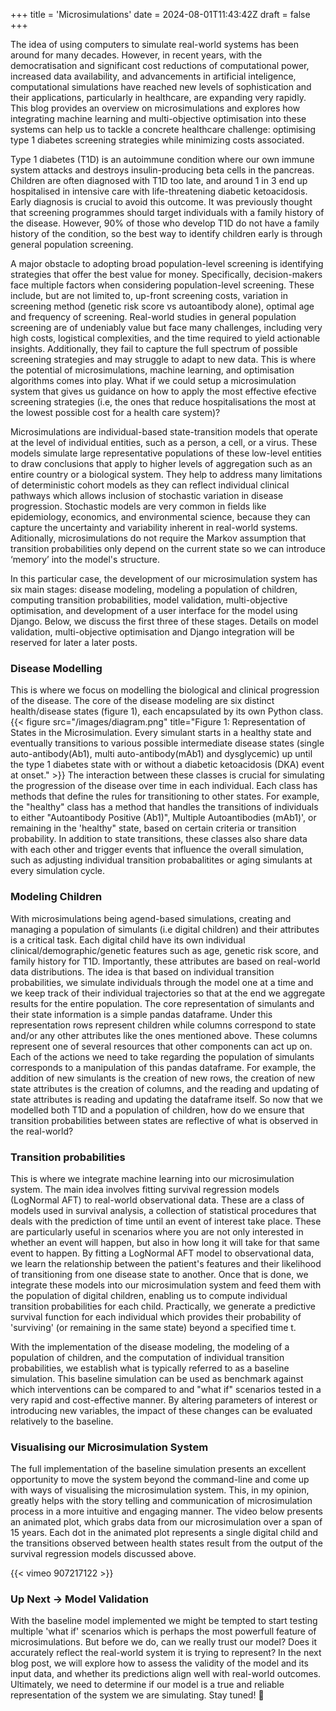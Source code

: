+++
title = 'Microsimulations'
date = 2024-08-01T11:43:42Z
draft = false
+++

The idea of using computers to simulate real-world systems has been around for many decades. However, in recent years, with the democratisation and significant cost reductions of computational power, increased data availability, and advancements in artificial inteligence, computational simulations have reached new levels of sophistication and their applications, particularly in healthcare, are expanding very rapidly. This blog provides an overview on microsimulations and explores how integrating machine learning and multi-objective optimisation into these systems can help us to tackle a concrete healthcare challenge: optimising type 1 diabetes screening strategies while minimizing costs associated.

Type 1 diabetes (T1D) is an autoimmune condition where our own immune system attacks and destroys insulin-producing beta cells in the pancreas. Children are often diagnosed with T1D too late, and around 1 in 3 end up hospitalised in intensive care with life-threatening diabetic ketoacidosis. Early diagnosis is crucial to avoid this outcome. It was previously thought that screening programmes should target individuals with a family history of the disease. However, 90% of those who develop T1D do not have a family history of the condition, so the best way to identify children early is through general population screening.

A major obstacle to adopting broad population-level screening is identifying strategies that offer the best value for money. Specifically, decision-makers face multiple factors when considering population-level screening. These include, but are not limited to, up-front screening costs, variation in screening method (genetic risk score vs autoantibody alone), optimal age and frequency of screening. Real-world studies in general population screening are of undeniably value but face many challenges, including very high costs, logistical complexities, and the time required to yield actionable insights. Additionally, they fail to capture the full spectrum of possible screening strategies and may struggle to adapt to new data. This is where the potential of microsimulations, machine learning, and optimisation algorithms comes into play. What if we could setup a microsimulation system that gives us guidance on how to apply the most effective efective screening strategies (i.e, the ones that reduce hospitalisations the most at the lowest possible cost for a health care system)?

Microsimulations are individual-based state-transition models that operate at the level of individual entities, such as a person, a cell, or a virus. These models simulate large representative populations of these low-level entities to draw conclusions that apply to higher levels of aggregation such as an entire country or a biological system. They help to address many limitations of deterministic cohort models as they can reflect individual clinical pathways which allows inclusion of stochastic variation in disease progression. Stochastic models are very common in fields like epidemiology, economics, and environmental science, because they can capture the uncertainty and variability inherent in real-world systems. Aditionally, microsimulations do not require the Markov assumption that transition probabilities only depend on the current state so we can introduce ‘memory’ into the model's structure. 

In this particular case, the development of our microsimulation system has six main stages: disease modeling, modeling a population of children, computing transition probabilities, model validation, multi-objective optimisation, and development of a user interface for the model using Django. Below, we discuss the first three of these stages. Details on model validation, multi-objective optimisation and Django integration will be reserved for later a later posts. 

### Disease Modelling

This is where we focus on modelling the biological and clinical progression of the disease. The core of the disease modeling are six distinct health/disease states (figure 1), each encapsulated by its own Python class.
{{< figure src="/images/diagram.png" title="Figure 1: Representation of States in the Microsimulation. Every simulant starts in a healthy state and eventually transitions to various possible intermediate disease states (single auto-antibody(Ab1), multi auto-antibody(mAb1) and dysglycemic) up until the type 1 diabetes state with or without a diabetic ketoacidosis (DKA) event at onset." >}}
The interaction between these classes is crucial for simulating the progression of the disease over time in each individual. Each class has methods that define the rules for transitioning to other states. For example, the "healthy" class has a method that handles the transitions of individuals to either "Autoantibody Positive (Ab1)", Multiple Autoantibodies (mAb1)', or remaining in the 'healthy" state, based on certain criteria or transition probability. In addition to state transitions, these classes also share data with each other and trigger events that influence the overall simulation, such as adjusting individual transition probabalitites or aging simulants at every simulation cycle. 



### Modeling Children

With microsimulations being agend-based simulations, creating and managing a population of simulants (i.e digital children) and their attributes is a critical task. Each digital child have its own individual clinical/demographic/genetic features such as age, genetic risk score, and family history for T1D. Importantly, these attributes are based on real-world data distributions. The idea is that based on individual transition probabilities, we simulate individuals through the model one at a time and we keep track of their individual trajectories so that at the end we aggregate results for the entire population. The core representation of simulants and their state information is a simple pandas dataframe. Under this representation rows represent children while columns correspond to state and/or any other attributes like the ones mentioned above. These columns represent one of several resources that other components can act up on. Each of the actions we need to take regarding the population of simulants corresponds to a manipulation of this pandas dataframe. For example, the addition of new simulants is the creation of new rows, the creation of new state attributes is the creation of columns, and the reading and updating of state attributes is reading and updating the dataframe itself. So now that we modelled both T1D and a population of children, how do we ensure that transition probabilities between states are reflective of what is observed in the real-world?

### Transition probabilities 
This is where we integrate machine learning into our microsimulation system. The main idea involves fitting survival regression models (LogNormal AFT) to real-world observational data. These are a class of models used in survival analysis, a collection of statistical procedures that deals with the prediction of time until an event of interest take place. These are particularly useful in scenarios where you are not only interested in whether an event will happen, but also in how long it will take for that same event to happen. By fitting a LogNormal AFT model to observational data, we learn the relationship between the patient's features and their likelihood of transitioning from one disease state to another. Once that is done, we integrate these models into our microsimulation system and feed them with the population of digital children, enabling us to compute individual transition probabilities for each child. Practically, we generate a predictive survival function for each individual which provides their probability of 'surviving' (or remaining in the same state) beyond a specified time t. 

With the implementation of the disease modeling, the modeling of a population of children, and the computation of individual transition probabilities, we establish what is typically referred to as a baseline simulation. This baseline simulation can be used as benchmark against which interventions can be compared to and "what if" scenarios tested in a very rapid and cost-effective manner. By altering parameters of interest or introducing new variables, the impact of these changes can be evaluated relatively to the baseline.

### Visualising our Microsimulation System

The full implementation of the baseline simulation presents an excellent opportunity to move the system beyond the command-line and come up with ways of visualising the microsimulation system. This, in my opinion, greatly helps with the story telling and communication of microsimulation process in a more intuitive and engaging manner. The video below presents an animated plot, which grabs data from our microsimulation over a span of 15 years. Each dot in the animated plot represents a single digital child and the transitions observed between health states result from the output of the survival regression models discussed above. 

{{< vimeo 907217122 >}}

### Up Next -> Model Validation 

With the baseline model implemented we might be tempted to start testing multiple 'what if' scenarios which is perhaps the most powerfull feature of microsimulations. But before we do, can we really trust our model? Does it accurately reflect the real-world system it is trying to represent? In the next blog post, we will explore how to assess the validity of the model and its input data, and whether its predictions align well with real-world outcomes. Ultimately, we need to determine if our model is a true and reliable representation of the system we are simulating. Stay tuned! 🚀





